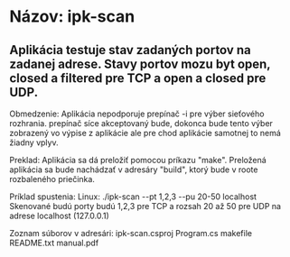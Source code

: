 # Názov: ipk-scan

## Aplikácia testuje stav zadaných portov na zadanej adrese. Stavy portov mozu byt open, closed a filtered pre TCP a open a closed pre UDP.

Obmedzenie:
Aplikácia nepodporuje prepínač -i pre výber sieťového rozhrania. prepínač síce akceptovaný bude, dokonca bude tento výber zobrazený vo výpise z aplikácie ale pre
chod aplikácie samotnej to nemá žiadny vplyv.

Preklad:
Aplikácia sa dá preložiť pomocou príkazu "make". Preložená aplikácia sa bude nachádzať v adresáry "build", ktorý bude v roote rozbaleného priečinka.

Príklad spustenia:
Linux: ./ipk-scan --pt 1,2,3 --pu 20-50 localhost	Skenované budú porty budú 1,2,3 pre TCP a rozsah 20 až 50 pre UDP na adrese localhost (127.0.0.1)

Zoznam súborov v adresári:
ipk-scan.csproj
Program.cs
makefile
README.txt
manual.pdf
